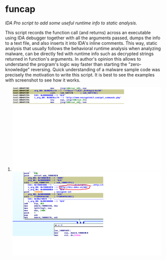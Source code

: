 funcap
======

_IDA Pro script to add some useful runtime info to static analysis._

This script records the function call (and returns) across an executable using IDA debugger together with all the arguments passed, dumps the info to a text file, and also inserts it into IDA's inline comments. This way, static analysis that  usually follows the behavioral runtime analysis when analyzing malware, can be directly fed with runtime info such as decrypted strings returned in function's arguments. In author's opinion this allows to understand the program's logic way faster than starting the "zero-knowledge" reversing. Quick understanding of a malware sample code was precisely the motivation to write this script. It is best to see the examples with screenshot to see how it works.

1. ![decryption](img/decryption.png)
![taidoor](img/taidoor.png)
